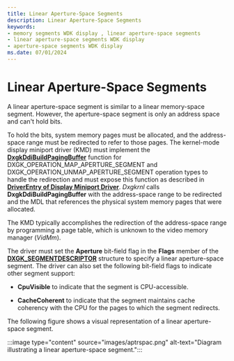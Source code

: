 ```yaml
---
title: Linear Aperture-Space Segments
description: Linear Aperture-Space Segments
keywords:
- memory segments WDK display , linear aperture-space segments
- linear aperture-space segments WDK display
- aperture-space segments WDK display
ms.date: 07/01/2024
---
```


# Linear Aperture-Space Segments

A linear aperture-space segment is similar to a linear memory-space segment. However, the aperture-space segment is only an address space and can't hold bits.

To hold the bits, system memory pages must be allocated, and the address-space range must be redirected to refer to those pages. The kernel-mode display miniport driver (KMD) must implement the [**DxgkDdiBuildPagingBuffer**](/windows-hardware/drivers/ddi/d3dkmddi/nc-d3dkmddi-dxgkddi_buildpagingbuffer) function for DXGK_OPERATION_MAP_APERTURE_SEGMENT and DXGK_OPERATION_UNMAP_APERTURE_SEGMENT operation types to handle the redirection and must expose this function as described in [**DriverEntry of Display Miniport Driver**](driverentry-of-display-miniport-driver.md). *Dxgkrnl* calls **DxgkDdiBuildPagingBuffer** with the address-space range to be redirected and the MDL that references the physical system memory pages that were allocated.

The KMD typically accomplishes the redirection of the address-space range by programming a page table, which is unknown to the video memory manager (*VidMm*).

The driver must set the **Aperture** bit-field flag in the **Flags** member of the [**DXGK_SEGMENTDESCRIPTOR**](/windows-hardware/drivers/ddi/d3dkmddi/ns-d3dkmddi-_dxgk_segmentdescriptor) structure to specify a linear aperture-space segment. The driver can also set the following bit-field flags to indicate other segment support:

* **CpuVisible** to indicate that the segment is CPU-accessible.

* **CacheCoherent** to indicate that the segment maintains cache coherency with the CPU for the pages to which the segment redirects.

The following figure shows a visual representation of a linear aperture-space segment.

:::image type="content" source="images/aptrspac.png" alt-text="Diagram illustrating a linear aperture-space segment.":::
